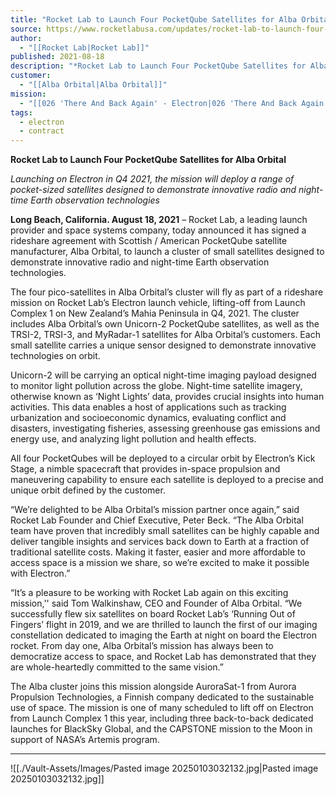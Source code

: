 ```yaml
---
title: "Rocket Lab to Launch Four PocketQube Satellites for Alba Orbital "
source: https://www.rocketlabusa.com/updates/rocket-lab-to-launch-four-pocketqube-satellites-for-alba-orbital/
author:
  - "[[Rocket Lab|Rocket Lab]]"
published: 2021-08-18
description: "*Rocket Lab to Launch Four PocketQube Satellites for Alba Orbital*"
customer:
  - "[[Alba Orbital|Alba Orbital]]"
mission:
  - "[[026 'There And Back Again' - Electron|026 'There And Back Again' - Electron]]"
tags:
  - electron
  - contract
---
```

**Rocket Lab to Launch Four PocketQube Satellites for Alba Orbital**

*Launching on Electron in Q4 2021, the mission will deploy a range of pocket-sized satellites designed to demonstrate innovative radio and night-time Earth observation technologies*

**Long Beach, California. August 18, 2021** – Rocket Lab, a leading launch provider and space systems company, today announced it has signed a rideshare agreement with Scottish / American PocketQube satellite manufacturer, Alba Orbital, to launch a cluster of small satellites designed to demonstrate innovative radio and night-time Earth observation technologies. 

The four pico-satellites in Alba Orbital’s cluster will fly as part of a rideshare mission on Rocket Lab’s Electron launch vehicle, lifting-off from Launch Complex 1 on New Zealand’s Mahia Peninsula in Q4, 2021. The cluster includes Alba Orbital’s own Unicorn-2 PocketQube satellites, as well as the TRSI-2, TRSI-3, and MyRadar-1 satellites for Alba Orbital’s customers. Each small satellite carries a unique sensor designed to demonstrate innovative technologies on orbit.

Unicorn-2 will be carrying an optical night-time imaging payload designed to monitor light pollution across the globe. Night-time satellite imagery, otherwise known as ‘Night Lights’ data, provides crucial insights into human activities. This data enables a host of applications such as tracking urbanization and socioeconomic dynamics, evaluating conflict and disasters, investigating fisheries, assessing greenhouse gas emissions and energy use, and analyzing light pollution and health effects.

All four PocketQubes will be deployed to a circular orbit by Electron’s Kick Stage, a nimble spacecraft that provides in-space propulsion and maneuvering capability to ensure each satellite is deployed to a precise and unique orbit defined by the customer.  

“We’re delighted to be Alba Orbital’s mission partner once again,” said Rocket Lab Founder and Chief Executive, Peter Beck. “The Alba Orbital team have proven that incredibly small satellites can be highly capable and deliver tangible insights and services back down to Earth at a fraction of traditional satellite costs. Making it faster, easier and more affordable to access space is a mission we share, so we’re excited to make it possible with Electron.” 

“It’s a pleasure to be working with Rocket Lab again on this exciting mission,'' said Tom Walkinshaw, CEO and Founder of Alba Orbital. “We successfully flew six satellites on board Rocket Lab’s ‘Running Out of Fingers’ flight in 2019, and we are thrilled to launch the first of our imaging constellation dedicated to imaging the Earth at night on board the Electron rocket. From day one, Alba Orbital’s mission has always been to democratize access to space, and Rocket Lab has demonstrated that they are whole-heartedly committed to the same vision.”

The Alba cluster joins this mission alongside AuroraSat-1 from Aurora Propulsion Technologies, a Finnish company dedicated to the sustainable use of space. The mission is one of many scheduled to lift off on Electron from Launch Complex 1 this year, including three back-to-back dedicated launches for BlackSky Global, and the CAPSTONE mission to the Moon in support of NASA’s Artemis program. 

---
![[./Vault-Assets/Images/Pasted image 20250103032132.jpg|Pasted image 20250103032132.jpg]]